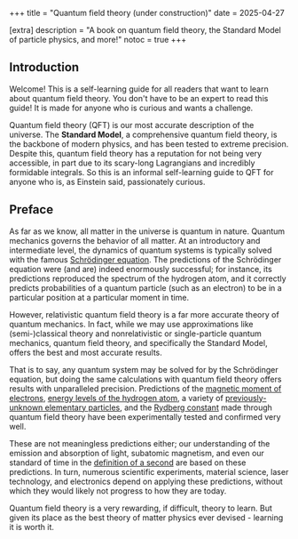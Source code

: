 +++
title = "Quantum field theory (under construction)"
date = 2025-04-27

[extra]
description = "A book on quantum field theory, the Standard Model of particle physics, and more!"
notoc = true
+++

## Introduction

Welcome! This is a self-learning guide for all readers that want to learn about quantum field theory. You don't have to be an expert to read this guide! It is made for anyone who is curious and wants a challenge.

Quantum field theory (QFT) is our most accurate description of the universe. The **Standard Model**, a comprehensive quantum field theory, is the backbone of modern physics, and has been tested to extreme precision. Despite this, quantum field theory has a reputation for not being very accessible, in part due to its scary-long Lagrangians and incredibly formidable integrals. So this is an informal self-learning guide to QFT for anyone who is, as Einstein said, passionately curious. 

## Preface

As far as we know, all matter in the universe is quantum in nature. Quantum mechanics governs the behavior of all matter. At an introductory and intermediate level, the dynamics of quantum systems is typically solved with the famous [Schrödinger equation](https://en.wikipedia.org/wiki/Schr%C3%B6dinger_equation). The predictions of the Schrödinger equation were (and are) indeed enormously successful; for instance, its predictions reproduced the spectrum of the hydrogen atom, and it correctly predicts probabilities of a quantum particle (such as an electron) to be in a particular position at a particular moment in time.

However, relativistic quantum field theory is a far more accurate theory of quantum mechanics. In fact, while we may use approximations like (semi-)classical theory and nonrelativistic or single-particle quantum mechanics, quantum field theory, and specifically the Standard Model, offers the best and most accurate results. 

That is to say, any quantum system may be solved for by the Schrödinger equation, but doing the same calculations with quantum field theory offers results with unparalleled precision. Predictions of the [magnetic moment of electrons](https://en.wikipedia.org/wiki/Magnetic_moment), [energy levels of the hydrogen atom](https://en.wikipedia.org/wiki/Lamb_shift), a variety of [previously-unknown elementary particles](https://physics.info/standard/), and the [Rydberg constant](https://en.wikipedia.org/wiki/Rydberg_constant) made through quantum field theory have been experimentally tested and confirmed very well. 

These are not meaningless predictions either; our understanding of the emission and absorption of light, subatomic magnetism, and even our standard of time in the [definition of a second](https://en.wikipedia.org/wiki/Second) are based on these predictions. In turn, numerous scientific experiments, material science, laser technology, and electronics depend on applying these predictions, without which they would likely not progress to how they are today.

Quantum field theory is a very rewarding, if difficult, theory to learn. But given its place as the best theory of matter physics ever devised - learning it is worth it.
